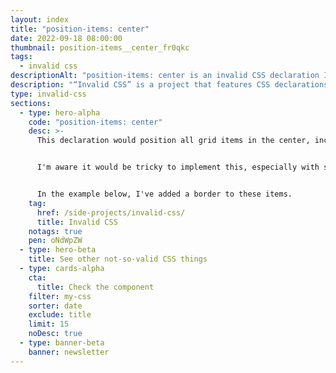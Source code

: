 ```yaml
---
layout: index
title: "position-items: center"
date: 2022-09-18 08:00:00
thumbnail: position-items__center_fr0qkc
tags:
  - invalid css
descriptionAlt: "position-items: center is an invalid CSS declaration I wish existed."
description: "“Invalid CSS” is a project that features CSS declarations that are not valid and non-existing. For example, position-items: center."
type: invalid-css
sections:
  - type: hero-alpha
    code: "position-items: center"
    desc: >-
      This declaration would position all grid items in the center, including items in the last row.


      I'm aware it would be tricky to implement this, especially with some combination of numbers of items, but still, it would be nice to have.


      In the example below, I've added a border to these items.
    tag:
      href: /side-projects/invalid-css/
      title: Invalid CSS
    notags: true
    pen: oNdWpZW
  - type: hero-beta
    title: See other not-so-valid CSS things
  - type: cards-alpha
    cta:
      title: Check the component
    filter: my-css
    sorter: date
    exclude: title
    limit: 15
    noDesc: true
  - type: banner-beta
    banner: newsletter
---
```

